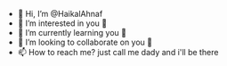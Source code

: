 - 👋 Hi, I’m @HaikalAhnaf
- 👀 I’m interested in you 💖
- 🌱 I’m currently learning you 💖
- 💞️ I’m looking to collaborate on you 💖
- 📫 How to reach me? just call me dady and i'll be there

<!---
HaikalAhnaf/HaikalAhnaf is a ✨ special ✨ repository because its `README.md` (this file) appears on your GitHub profile.
You can click the Preview link to take a look at your changes.
--->

